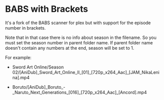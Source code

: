 # BABS with Brackets
It's a fork of the BABS scanner for plex but with support for the episode number in brackets.

Note that in that case there is no info about season in the filename.
So you must set the season number in parent folder name.
If parent folder name doesn't contain any numbers at the end, season will be set to 1.


For example:
- Sword Art Online/Season 02/[AniDub]\_Sword_Art_Online\_II_[01]\_[720p_x264_Aac]_[JAM_NikaLenina].mp4

- Boruto/[AniDub]\_Boruto_-\_Naruto_Next_Generations_[016]\_[720p_x264_Aac]_[Ancord].mp4